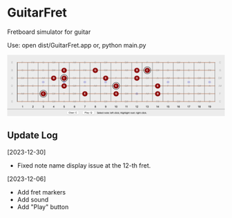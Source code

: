 # GuitarFret
 Fretboard simulator for guitar

Use: open dist/GuitarFret.app
or, python main.py

![App demonstration](demo.png)

## Update Log
[2023-12-30]
- Fixed note name display issue at the 12-th fret.


[2023-12-06] 
- Add fret markers
- Add sound
- Add "Play" button
  